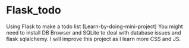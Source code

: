 # Flask_todo


Using Flask to make a todo list (Learn-by-doing-mini-project)
You might need to install DB Browser and SQLite to deal with database issues and flask sqlalchemy.
I will improve this project as I learn more CSS and JS.
